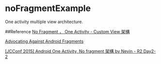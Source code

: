 # noFragmentExample
One activity multiple view architecture.

##Reference
[No Fragment ， One Activity - Custom View 架構](http://randomdize.github.io/2016/05/24/nofragment/)

[Advocating Against Android Fragments](https://corner.squareup.com/2014/10/advocating-against-android-fragments.html)

[[JCConf 2015] Android One Activity, No fragment 架構 by Nevin - R2 Day2-2](https://www.youtube.com/watch?v=soQq4PWHzKc)
